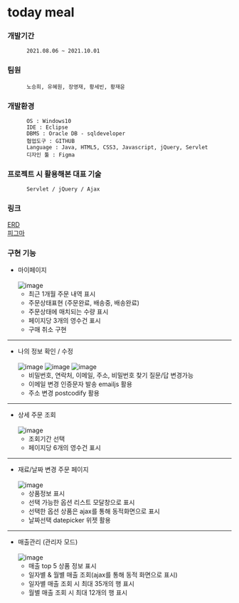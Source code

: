 # today meal

### 개발기간
          2021.08.06 ~ 2021.10.01
### 팀원
          노승희, 유혜원, 장영재, 황세빈, 황재윤
### 개발환경 
          OS : Windows10
          IDE : Eclipse
          DBMS : Oracle DB - sqldeveloper
          협업도구 : GITHUB
          Language : Java, HTML5, CSS3, Javascript, jQuery, Servlet
          디자인 툴 : Figma
### 프로젝트 시 활용해본 대표 기술
          Servlet / jQuery / Ajax

### 링크
[ERD](https://www.erdcloud.com/d/Pmk7rgYc7SgbgoeJJ) <br>
[피그마](https://www.figma.com/file/2TryVHEbmxdu4EdGAwIfHb/%EC%83%98%ED%94%8C?node-id=0%3A1)

### 구현 기능
+ 마이페이지 <br><br>
![image](https://user-images.githubusercontent.com/83938898/145149409-77422e54-a9d9-4d79-a80b-d3a9a7287a38.png)
  - 최근 1개월 주문 내역 표시
  - 주문상태표현 (주문완료, 배송중, 배송완료)
  - 주문상태에 매치되는 수량 표시
  - 페이지당 3개의 영수건 표시
  - 구매 취소 구현
---
+ 나의 정보 확인 / 수정 <br><br>
![image](https://user-images.githubusercontent.com/83938898/145149668-a2978162-a7bf-4782-9cbf-2367792be1be.png)
![image](https://user-images.githubusercontent.com/83938898/145149692-33b64771-5868-4943-ae06-549a286a1972.png)
![image](https://user-images.githubusercontent.com/83938898/145149722-e1afa5b3-2f3a-418e-bbd6-c6c9382d487f.png)
  - 비밀번호, 연락처, 이메일, 주소, 비밀번호 찾기 질문/답 변경가능
  - 이메일 변경 인증문자 발송 emailjs 활용
  - 주소 변경 postcodify 활용
---
+ 상세 주문 조회 <br><br>
![image](https://user-images.githubusercontent.com/83938898/145150049-10116ddb-52f9-47a9-a1d8-167183c54937.png)
  - 조회기간 선택
  - 페이지당 6개의 영수건 표시
---
+ 재료/날짜 변경 주문 페이지 <br><br>
![image](https://user-images.githubusercontent.com/83938898/145150152-f1d465d9-f0b5-4d4e-a074-b28bd366f2c5.png)
  - 상품정보 표시
  - 선택 가능한 옵션 리스트 모달창으로 표시
  - 선택한 옵션 상품은 ajax를 통해 동적화면으로 표시
  - 날짜선택 datepicker 위젯 활용
---
+ 매출관리 (관리자 모드) <br><br>
![image](https://user-images.githubusercontent.com/83938898/145150091-66b1c01f-6e25-4ecb-84ab-cf1285f6c733.png)
  - 매출 top 5 상품 정보 표시
  - 일자별 & 월별 매출 조회(ajax를 통해 동적 화면으로 표시)
  - 일자별 매출 조회 시 최대 35개의 행 표시
  - 월별 매출 조회 시 최대 12개의 행 표시
